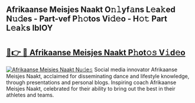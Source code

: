## Afrikaanse Meisjes Naakt O𝚗𝚕yf𝚊ns L𝚎a𝚔ed N𝚞𝚍es - Part-vef P𝚑𝚘tos Vi𝚍𝚎o - H𝚘𝚝 Part L𝚎a𝚔s IbIOY

# <h2><a href="http://kf9ghw.oniu.top/?m=Afrikaanse+Meisjes+Naakt">🔗👉 🔴 Afrikaanse Meisjes Naakt P𝚑ot𝚘𝚜 V𝚒d𝚎o</a></h2>

[![Afrikaanse Meisjes Naakt Nu𝚍e𝚜](https://i.imgur.com/0qMVB7G.gif)](http://kf9ghw.oniu.top/?m=Afrikaanse+Meisjes+Naakt)
Social media innovator Afrikaanse Meisjes Naakt, acclaimed for disseminating dance and lifestyle knowledge, through presentations and personal blogs. Inspiring coach Afrikaanse Meisjes Naakt, celebrated for their ability to bring out the best in their athletes and teams.  
